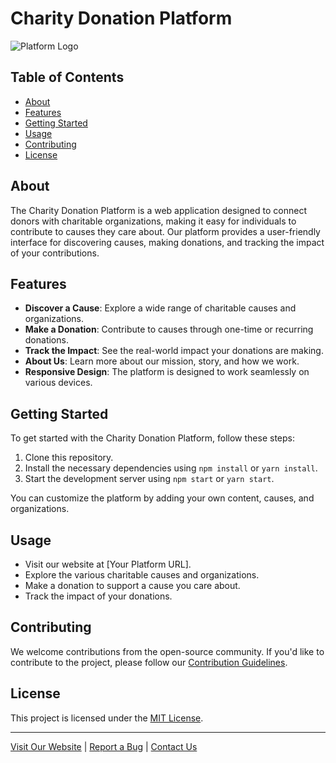 # Charity Donation Platform

![Platform Logo](/path/to/your/logo.png)

## Table of Contents

- [About](#about)
- [Features](#features)
- [Getting Started](#getting-started)
- [Usage](#usage)
- [Contributing](#contributing)
- [License](#license)

## About

The Charity Donation Platform is a web application designed to connect donors with charitable organizations, making it easy for individuals to contribute to causes they care about. Our platform provides a user-friendly interface for discovering causes, making donations, and tracking the impact of your contributions.

## Features

- **Discover a Cause**: Explore a wide range of charitable causes and organizations.
- **Make a Donation**: Contribute to causes through one-time or recurring donations.
- **Track the Impact**: See the real-world impact your donations are making.
- **About Us**: Learn more about our mission, story, and how we work.
- **Responsive Design**: The platform is designed to work seamlessly on various devices.

## Getting Started

To get started with the Charity Donation Platform, follow these steps:

1. Clone this repository.
2. Install the necessary dependencies using `npm install` or `yarn install`.
3. Start the development server using `npm start` or `yarn start`.

You can customize the platform by adding your own content, causes, and organizations.

## Usage

- Visit our website at [Your Platform URL].
- Explore the various charitable causes and organizations.
- Make a donation to support a cause you care about.
- Track the impact of your donations.

## Contributing

We welcome contributions from the open-source community. If you'd like to contribute to the project, please follow our [Contribution Guidelines](CONTRIBUTING.md).

## License

This project is licensed under the [MIT License](LICENSE).

---

[Visit Our Website](https://your-website-url.com) | [Report a Bug](https://github.com/your-username/your-repo/issues) | [Contact Us](mailto:contact@example.com)
